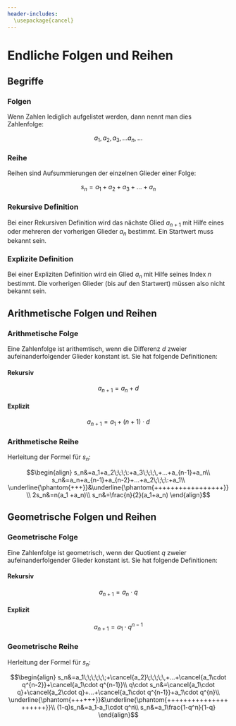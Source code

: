 ```yaml
---
header-includes:
  \usepackage{cancel}
---
```


# Endliche Folgen und Reihen

## Begriffe

### Folgen

Wenn Zahlen lediglich aufgelistet werden, dann nennt man dies Zahlenfolge:

$$a_1,\,a_2,\,a_3,\,...a_n,\,...$$


### Reihe

Reihen sind Aufsummierungen der einzelnen Glieder einer Folge:

$$s_n = a_1+a_2+a_3+...+a_n$$

### Rekursive Definition

Bei einer Rekursiven Definition wird das nächste Glied $a_{n+1}$ mit Hilfe eines oder mehreren der vorherigen Glieder $a_{n}$ bestimmt. Ein Startwert muss bekannt sein.

### Explizite Definition

Bei einer Expliziten Definition wird ein Glied $a_n$ mit Hilfe seines Index $n$ bestimmt. Die vorherigen Glieder (bis auf den Startwert) müssen also nicht bekannt sein.

## Arithmetische Folgen und Reihen

### Arithmetische Folge

Eine Zahlenfolge ist arithemtisch, wenn die Differenz $d$ zweier aufeinanderfolgender Glieder konstant ist. Sie hat folgende Definitionen:

#### Rekursiv

$$a_{n+1}=a_n+d$$

#### Explizit

$$a_{n+1}=a_1 + (n+1)\cdot d$$

### Arithmetische Reihe

Herleitung der Formel für $s_n$:

$$\begin{align}
  s_n&=a_1+a_2\;\;\;\:+a_3\;\;\;\,+...+a_{n-1}+a_n\\
  s_n&=a_n+a_{n-1}+a_{n-2}+...+a_2\;\;\;\:+a_1\\
  \underline{\phantom{+++}}&\underline{\phantom{+++++++++++++++++}}\\
  2s_n&=n(a_1 +a_n)\\
  s_n&=\frac{n}{2}(a_1+a_n)
\end{align}$$

## Geometrische Folgen und Reihen

### Geometrische Folge

Eine Zahlenfolge ist geometrisch, wenn der Quotient $q$ zweier aufeinanderfolgender Glieder konstant ist. Sie hat folgende Definitionen:

#### Rekursiv

$$a_{n+1}=a_n\cdot q$$

#### Explizit

$$a_{n+1}=a_1\cdot q^{n-1}$$

### Geometrische Reihe

Herleitung der Formel für $s_n$:

$$\begin{align}
  s_n&=a_1\;\;\;\;\;\;+\cancel{a_2}\;\;\;\;\,+...+\cancel{a_1\cdot q^{n-2}}+\cancel{a_1\cdot q^{n-1}}\\
  q\cdot s_n&=\cancel{a_1\cdot q}+\cancel{a_2\cdot q}+...+\cancel{a_1\cdot q^{n-1}}+a_1\cdot q^{n}\\
  \underline{\phantom{++++++}}&\underline{\phantom{+++++++++++++++++++++}}\\
  (1-q)s_n&=a_1-a_1\cdot q^n\\
  s_n&=a_1\frac{1-q^n}{1-q}
\end{align}$$